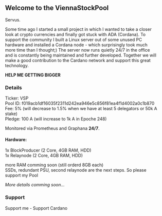 ## Welcome to the ViennaStockPool

Servus.

Some time ago I started a small project in which I wanted to take a closer look at crypto currencies and finally got stuck with ADA (Cordana).
To support the community I built a Linux server out of some unused PC hardware and installed a Cordana node - which surprisingly took much more time than I thought;) The server now runs quietly 24/7 in the office and is constantly being maintained and further developed. Together we will make a good contribution to the Cardano network and support this great technology.

**HELP ME GETTING BIGGER**

### Details

Ticker: VSP  
Pool ID: f019acb1df16035f2311d242ea946e5c856f81ea4f1d4002a0c1b870  
Fee: 5% (will decrease to 1.5% when we have at least 5 delegators or 50k A stake)  
Pledge: 100 A (will increase to 1k A in Epoche 248)  

Monitored via Prometheus and Graphana **24/7**.

#### Hardware:

1x BlockProducer (2 Core, 4GB RAM, HDD)  
1x Relaynode (2 Core, 4GB RAM, HDD)

more RAM comming soon (still orderd 8GB each)  
SSDs, redundant PSU, second relaynode are the next steps. So please support my Pool  

*More details comming soon...*


### Support

Support me  - Support Cardano
